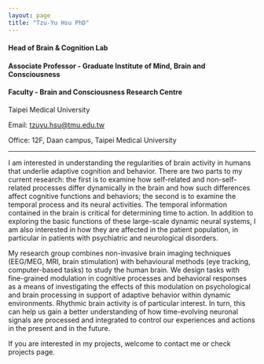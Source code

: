 ```yaml
---
layout: page
title: "Tzu-Yu Hsu PhD"
---
```

#### Head of Brain & Cognition Lab

#### Associate Professor - Graduate Institute of Mind, Brain and Consciousness

#### Faculty - Brain and Consciousness Research Centre

Taipei Medical University

Email: tzuyu.hsu@tmu.edu.tw

Office: 12F, Daan campus, Taipei Medical University

---
I am interested in understanding the regularities of brain activity in humans that underlie adaptive cognition and behavior. There are two parts to my current research: the first is to examine how self-related and non-self-related processes differ dynamically in the brain and how such differences affect cognitive functions and behaviors; the second is to examine the temporal process and its neural activities. The temporal information contained in the brain is critical for determining time to action. In addition to exploring the basic functions of these large-scale dynamic neural systems, I am also interested in how they are affected in the patient population, in particular in patients with psychiatric and neurological disorders.

My research group combines non-invasive brain imaging techniques (EEG/MEG, MRI, brain stimulation) with behavioural methods (eye tracking, computer-based tasks) to study the human brain. We design tasks with fine-grained modulation in cognitive processes and behavioral responses as a means of investigating the effects of this modulation on psychological and brain processing in support of adaptive behavior within dynamic environments. Rhythmic brain activity is of particular interest. In turn, this can help us gain a better understanding of how time-evolving neuronal signals are processed and integrated to control our experiences and actions in the present and in the future.

If you are interested in my projects, welcome to contact me or check projects page.    
